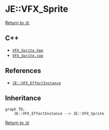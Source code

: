 # JE::VFX_Sprite

[Return to `JE`](/docs/je.md)

## C++

- [`VFX_Sprite.hpp`](/src/je/VFX_Sprite.hpp)
- [`VFX_Sprite.cpp`](/src/je/VFX_Sprite.cpp)

## References

- [`JE::VFX_EffectInstance`](/docs/je/VFX_EffectInstance.md)

## Inheritance

```mermaid
graph TD;
    JE::VFX_EffectInstance --> JE::VFX_Sprite
```

[Return to `JE`](/docs/je.md)